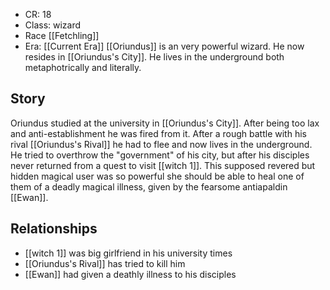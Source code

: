 - CR:  18
- Class: wizard
- Race [[Fetchling]]
- Era: [[Current Era]]
[[Oriundus]] is an very powerful wizard. He now resides in [[Oriundus's City]]. He lives in the underground both metaphotrically and literally.
## Story
Oriundus studied at the university in [[Oriundus's City]]. After being too lax and anti-establishment he was fired from it.
After a rough battle with his rival [[Oriundus's Rival]] he had to flee and now lives in the underground.
He tried to overthrow the "government" of his city, but after his disciples never returned from a quest to visit [[witch 1]]. This supposed revered but hidden magical user was so powerful she should be able to heal one of them of a deadly magical illness, given by the fearsome antiapaldin [[Ewan]].
## Relationships
- [[witch 1]] was big girlfriend in his university times
- [[Oriundus's Rival]] has tried to kill him
- [[Ewan]] had given a deathly illness to his disciples